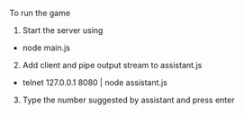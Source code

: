 To run the game 
1. Start the server using
  - node main.js

2. Add client and pipe output stream to assistant.js
  - telnet 127.0.0.1 8080 | node assistant.js 

3. Type the number suggested by assistant and press enter
